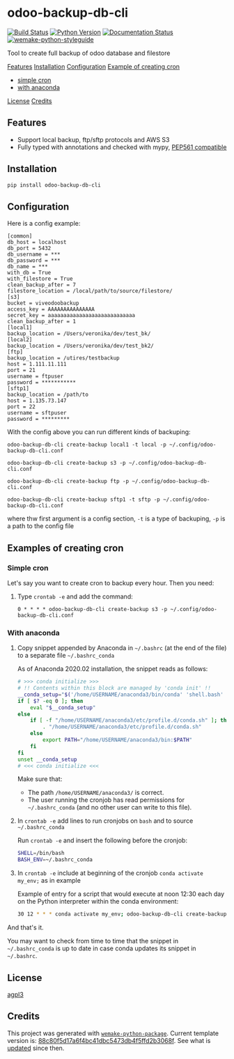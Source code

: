 # odoo-backup-db-cli

[![Build Status](https://github.com/ventor-tech/odoo-backup-db-cli/workflows/test/badge.svg?branch=main&event=push)](https://github.com/ventor-tech/odoo-backup-db-cli/actions?query=workflow%3Atest)
[![Python Version](https://img.shields.io/pypi/pyversions/odoo-backup-db-cli.svg)](https://pypi.org/project/odoo-backup-db-cli/)
[![Documentation Status](https://readthedocs.org/projects/odoo-backup-db-cli/badge/?version=latest)](https://odoo-backup-db-cli.readthedocs.io/en/latest/?badge=latest)
[![wemake-python-styleguide](https://img.shields.io/badge/style-wemake-000000.svg)](https://github.com/wemake-services/wemake-python-styleguide)

Tool to create full backup of odoo database and filestore

[Features](##features)
[Installation](##installation)
[Configuration](##configuration)
[Example of creating cron](##examples-of-creating-cron)
 - [simple cron](###simple-cron)
 - [with anaconda](###with-anaconda)

[License](##license)
[Credits](#credits)

## Features
- Support local backup, ftp/sftp protocols and AWS S3
- Fully typed with annotations and checked with mypy, [PEP561 compatible](https://www.python.org/dev/peps/pep-0561/)

## Installation

```bash
pip install odoo-backup-db-cli
```

## Configuration

Here is a config example:
 ```
[common]
db_host = localhost
db_port = 5432
db_username = ***
db_password = ***
db_name = ***
with_db = True
with_filestore = True
clean_backup_after = 7
filestore_location = /local/path/to/source/filestore/
[s3]
bucket = viveodoobackup
access_key = AAAAAAAAAAAAAAA
secret_key = aaaaaaaaaaaaaaaaaaaaaaaaaaaa
clean_backup_after = 1
[local1]
backup_location = /Users/veronika/dev/test_bk/
[local2]
backup_location = /Users/veronika/dev/test_bk2/
[ftp]
backup_location = /utires/testbackup
host = 1.111.11.111
port = 21
username = ftpuser
password = ***********
[sftp1]
backup_location = /path/to
host = 1.135.73.147
port = 22
username = sftpuser
password = *********
 ```

With the config above you can run different kinds of backuping:

`odoo-backup-db-cli create-backup local1 -t local -p ~/.config/odoo-backup-db-cli.conf`

`odoo-backup-db-cli create-backup s3 -p ~/.config/odoo-backup-db-cli.conf`

`odoo-backup-db-cli create-backup ftp -p ~/.config/odoo-backup-db-cli.conf`

`odoo-backup-db-cli create-backup sftp1 -t sftp -p ~/.config/odoo-backup-db-cli.conf`

where thw first argument is a config section, `-t` is a type of backuping, `-p` is a path to the config file


## Examples of creating cron

### Simple cron

Let's say you want to create cron to backup every hour.
Then you need:

1. Type `crontab -e` and add the command:

    `0 * * * * odoo-backup-db-cli create-backup s3 -p ~/.config/odoo-backup-db-cli.conf`

### With anaconda

1. Copy snippet appended by Anaconda in `~/.bashrc` (at the end of the file) to a separate file `~/.bashrc_conda`

    As of Anaconda 2020.02 installation, the snippet reads as follows:

    ```bash
    # >>> conda initialize >>>
    # !! Contents within this block are managed by 'conda init' !!
    __conda_setup="$('/home/USERNAME/anaconda3/bin/conda' 'shell.bash' 'hook' 2> /dev/null)"
    if [ $? -eq 0 ]; then
        eval "$__conda_setup"
    else
        if [ -f "/home/USERNAME/anaconda3/etc/profile.d/conda.sh" ]; then
            . "/home/USERNAME/anaconda3/etc/profile.d/conda.sh"
        else
            export PATH="/home/USERNAME/anaconda3/bin:$PATH"
        fi
    fi
    unset __conda_setup
    # <<< conda initialize <<<
    ```

    Make sure that:

    - The path `/home/USERNAME/anaconda3/` is correct.
    - The user running the cronjob has read permissions for `~/.bashrc_conda` (and no other user can write to this file).

2. In `crontab -e` add lines to run cronjobs on `bash` and to source `~/.bashrc_conda`

    Run `crontab -e` and insert the following before the cronjob:

    ```bash
    SHELL=/bin/bash
    BASH_ENV=~/.bashrc_conda
    ```

3. In `crontab -e` include at beginning of the cronjob `conda activate my_env;` as in example

    Example of entry for a script that would execute at noon 12:30 each day on the Python interpreter within the conda environment:

    ```bash
    30 12 * * * conda activate my_env; odoo-backup-db-cli create-backup production_local_with_filestore; conda deactivate
    ```

And that's it.

You may want to check from time to time that the snippet in `~/.bashrc_conda` is up to date in case conda updates its snippet in `~/.bashrc`.

## License

[agpl3](https://github.com/ventor-tech/odoo-backup-db-cli/blob/master/LICENSE)

## Credits

This project was generated with [`wemake-python-package`](https://github.com/wemake-services/wemake-python-package). Current template version is: [88c80f5d17a6f4bc41dbc5473db4f5ffd2b3068f](https://github.com/wemake-services/wemake-python-package/tree/88c80f5d17a6f4bc41dbc5473db4f5ffd2b3068f). See what is [updated](https://github.com/wemake-services/wemake-python-package/compare/88c80f5d17a6f4bc41dbc5473db4f5ffd2b3068f...master) since then.
